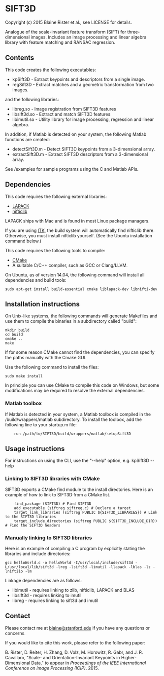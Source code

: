 # SIFT3D

Copyright (c) 2015 Blaine Rister et al., see LICENSE for details.

Analogue of the scale-invariant feature transform (SIFT) for three-dimensional images. Includes an image processing and linear algebra library with feature matching and RANSAC regression.

## Contents

This code creates the following executables:
- kpSift3D - Extract keypoints and descriptors from a single image.
- regSift3D - Extract matches and a geometric transformation from two images. 

and the following libraries:
- libreg.so - Image registration from SIFT3D features
- libsift3d.so - Extract and match SIFT3D features
- libimutil.so - Utility library for image processing, regression and linear algebra.

In addition, if Matlab is detected on your system, the following Matlab functions are created:
- detectSift3D.m - Detect SIFT3D keypoints from a 3-dimensional array.
- extractSift3D.m - Extract SIFT3D descriptors from a 3-dimensional array.

See /examples for sample programs using the C and Matlab APIs.

## Dependencies

This code requires the following external libraries:
- [LAPACK](http://www.netlib.org/lapack/)
- [nifticlib](http://sourceforge.net/projects/niftilib/files/nifticlib/)

LAPACK ships with Mac and is found in most Linux package managers.

If you are using [ITK](http://www.itk.org), the build system will automatically find nifticlib there. Otherwise, you must install nifticlib yourself. (See the Ubuntu installation command below.)

This code requires the following tools to compile:
- [CMake](http://www.cmake.org)
- A suitable C/C++ compiler, such as GCC or Clang/LLVM.

On Ubuntu, as of version 14.04, the following command will install all dependencies and build tools:

	sudo apt-get install build-essential cmake liblapack-dev libnifti-dev

## Installation instructions

On Unix-like systems, the following commands will generate Makefiles and use them to compile the binaries in a subdirectory called "build":

	mkdir build
	cd build
	cmake ..
	make

If for some reason CMake cannot find the dependencies, you can specify the paths manually with the Cmake GUI. 

Use the following command to install the files:

	sudo make install

In principle you can use CMake to compile this code on Windows, but some modifications may be required to resolve the external dependencies.

### Matlab toolbox 

If Matlab is detected in your system, a Matlab toolbox is compiled in the /build/wrappers/matlab subdirectory. To install the toolbox, add the following line to your startup.m file:

        run /path/to/SIFT3D/build/wrappers/matlab/setupSift3D

## Usage instructions

For instructions on using the CLI, use the "--help" option, e.g. 
        kpSift3D --help

### Linking to SIFT3D libraries with CMake

SIFT3D exports a CMake find module to the install directories. Here is an example of how to link to SIFT3D from a CMake list.

        find_package (SIFT3D) # Find SIFT3D
        add_executable (siftreg siftreg.c) # Declare a target
        target_link_libraries (siftreg PUBLIC ${SIFT3D_LIBRARIES}) # Link to the SIFT3D libraries
        target_include_directories (siftreg PUBLIC ${SIFT3D_INCLUDE_DIR}) # Find the SIFT3D headers

### Manually linking to SIFT3D libraries

Here is an example of compiling a C program by explicitly stating the libraries and include directories:

```
gcc helloWorld.c -o helloWorld -I/usr/local/include/sift3d -L/usr/local/lib/sift3d -lreg -lsift3d -limutil -llapack -lblas -lz -lniftiio -lm
```

Linkage dependencies are as follows:
- libimutil - requires linking to zlib, nifticlib, LAPACK and BLAS
- libsift3d - requires linking to imutil
- libreg - requires linking to sift3d and imutil

## Contact

Please contact me at blaine@stanford.edu if you have any questions or concerns.

If you would like to cite this work, please refer to the following paper:

B. Rister, D. Reiter, H. Zhang, D. Volz, M. Horowitz, R. Gabr, and J. R. Cavallaro, "Scale- and Orientation-Invariant Keypoints in Higher-Dimensional Data," to appear in *Proceedings of the IEEE International Conference on Image Processing (ICIP)*. 2015.
